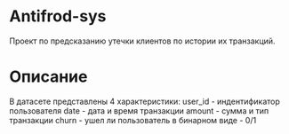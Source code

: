 # Antifrod-sys
Проект по предсказанию утечки клиентов по истории их транзакций. 

# Описание
В датасете представлены 4 характеристики:
user_id - индентификатор пользователя
date - дата и время транзакции
amount - сумма и тип транзакции
churn - ушел ли пользователь в бинарном виде - 0/1



